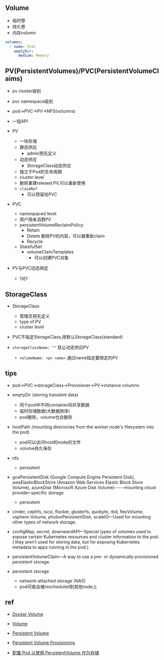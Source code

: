 
## Volume
+ 临时卷
+ 持久卷
+ 内存volumn
```yaml
volumes:
  - name: html
    emptyDir:
      medium: Memory          
```

## PV(PersistentVolumes)/PVC(PersistentVolumeClaims)
+ pv cluster级别
+ pvc namespace级别


+ pod->PVC->PV->NFS(volumns)

+ 一组API

+ PV
    + 一块存储
    + 静态供应
        + admin预先定义
    + 动态供应
        + StorageClass动态供应
    + 独立于Pod的生命周期
    + cluster level
    + 删除重建releaed PV,可以重新使用
    + `claimRef`
        + 可以预留给PVC


+ PVC
    + namespaced level
    + 用户用来消费PV
    + persistentVolumeReclaimPolicy:
        + Retain
        + Delete   删除PV的内容，可以被重新claim
        + Recycle
    + StatefulSet
        + volumeClaimTemplates
            + 可以创建PVC对象

+ PV与PVC动态绑定
    + 1对1

## StorageClass

+ StorageClass
    + 管理员预先定义
    + type of PV
    + cluster level

+ PVC不指定StorageClass,用默认StorageClass(standard)

+ `storageClassName: ""` 禁止动态供应PV
    +  `volumeName: <pv name>` 通过name指定要绑定的PV

## tips

+ pod->PVC->storageClass->Provisioner->PV->instance volumns


+ emptyDir  (storing transient data)
    + 同个pod中不同container间共享数据
    + 临时存储数据(大数据排序)
    + pod删除，volume也会删除

+ hostPath (mounting directories from the worker node's filesystem into the pod)
    + pod可以访问host的node的文件
    + volume持久保存



+ nfs
    + persistent

+ gcePersistentDisk (Google Compute Engine Persistent Disk), awsElasticBlockStore (Amazon Web Services Elastic Block Store Volume), azureDisk (Microsoft Azure Disk Volume)-----mounting cloud provider-specific storage
    + persistent

+ cinder, cephfs, iscsi, flocker, glusterfs, quobyte, rbd, flexVolume, vsphere-Volume, photonPersistentDisk, scaleIO—Used for mounting other types of network storage.

+ configMap, secret, downwardAPI—Special types of volumes used to expose certain Kubernetes resources and cluster information to the pod.( they aren’t used for storing data, but for exposing Kubernetes metadata to apps running in the pod.)

+ persistentVolumeClaim—A way to use a pre- or dynamically provisioned persistent storage.


+ persistent storage
  + network-attached storage (NAS)
  + pod可能会被rescheduled到其他node上





## ref
+ [Docker Volume](https://docs.docker.com/storage/volumes/)
+ [Volume](https://kubernetes.io/zh/docs/concepts/storage/volumes/)
+ [Persistent Volume](https://kubernetes.io/zh/docs/concepts/storage/persistent-volumes/)
+ [Persistent Volume Provisioning](https://github.com/kubernetes/examples/blob/master/staging/persistent-volume-provisioning/README.md)

+ [配置 Pod 以使用 PersistentVolume 作为存储](https://kubernetes.io/zh/docs/tasks/configure-pod-container/configure-persistent-volume-storage/)